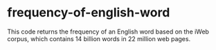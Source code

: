 # frequency-of-english-word
This code returns the frequency of an English word based on the iWeb corpus, which contains 14 billion words in 22 million web pages.
